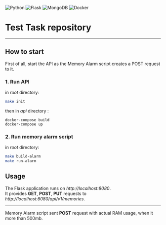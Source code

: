 ![Python](https://img.shields.io/badge/python-3670A0?style=for-the-badge&logo=python&logoColor=ffdd54)
![Flask](https://img.shields.io/badge/flask-%23000.svg?style=for-the-badge&logo=flask&logoColor=white)
![MongoDB](https://img.shields.io/badge/MongoDB-%234ea94b.svg?style=for-the-badge&logo=mongodb&logoColor=white)
![Docker](https://img.shields.io/badge/docker-%230db7ed.svg?style=for-the-badge&logo=docker&logoColor=white)

# Test Task repository

---

## How to start
First of all, start the API as the Memory Alarm script creates a POST request to it.
### 1. Run API

in *root* directory:
```sh
make init
```
then in *api* directory :
```
docker-compose build
docker-compose up
```

### 2. Run memory alarm script

in *root* directory:

```sh
make build-alarm
make run-alarm
```

## Usage
The Flask application runs on *http://localhost:8080*.  
It provides **GET**, **POST**, **PUT** requests to *http://localhost:8080/api/v1/memories*.

---

Memory Alarm script sent **POST** request with actual RAM usage, when it more than 500mb.
